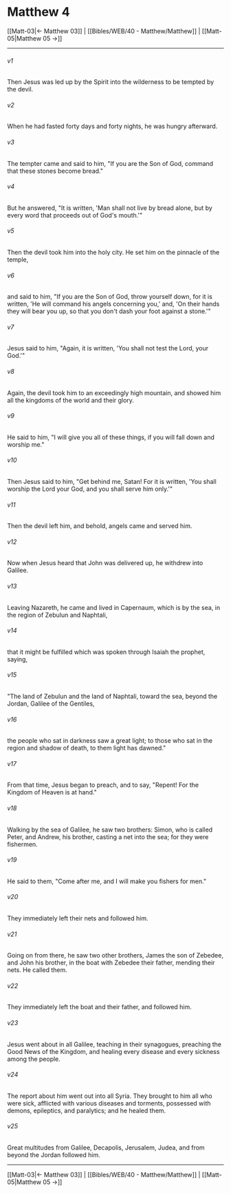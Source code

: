 # Matthew 4

[[Matt-03|← Matthew 03]] | [[Bibles/WEB/40 - Matthew/Matthew]] | [[Matt-05|Matthew 05 →]]
***



###### v1 
Then Jesus was led up by the Spirit into the wilderness to be tempted by the devil. 

###### v2 
When he had fasted forty days and forty nights, he was hungry afterward. 

###### v3 
The tempter came and said to him, "If you are the Son of God, command that these stones become bread." 

###### v4 
But he answered, "It is written, 'Man shall not live by bread alone, but by every word that proceeds out of God's mouth.'" 

###### v5 
Then the devil took him into the holy city. He set him on the pinnacle of the temple, 

###### v6 
and said to him, "If you are the Son of God, throw yourself down, for it is written, 'He will command his angels concerning you,' and, 'On their hands they will bear you up, so that you don't dash your foot against a stone.'" 

###### v7 
Jesus said to him, "Again, it is written, 'You shall not test the Lord, your God.'" 

###### v8 
Again, the devil took him to an exceedingly high mountain, and showed him all the kingdoms of the world and their glory. 

###### v9 
He said to him, "I will give you all of these things, if you will fall down and worship me." 

###### v10 
Then Jesus said to him, "Get behind me, Satan! For it is written, 'You shall worship the Lord your God, and you shall serve him only.'" 

###### v11 
Then the devil left him, and behold, angels came and served him. 

###### v12 
Now when Jesus heard that John was delivered up, he withdrew into Galilee. 

###### v13 
Leaving Nazareth, he came and lived in Capernaum, which is by the sea, in the region of Zebulun and Naphtali, 

###### v14 
that it might be fulfilled which was spoken through Isaiah the prophet, saying, 

###### v15 
"The land of Zebulun and the land of Naphtali, toward the sea, beyond the Jordan, Galilee of the Gentiles, 

###### v16 
the people who sat in darkness saw a great light; to those who sat in the region and shadow of death, to them light has dawned." 

###### v17 
From that time, Jesus began to preach, and to say, "Repent! For the Kingdom of Heaven is at hand." 

###### v18 
Walking by the sea of Galilee, he saw two brothers: Simon, who is called Peter, and Andrew, his brother, casting a net into the sea; for they were fishermen. 

###### v19 
He said to them, "Come after me, and I will make you fishers for men." 

###### v20 
They immediately left their nets and followed him. 

###### v21 
Going on from there, he saw two other brothers, James the son of Zebedee, and John his brother, in the boat with Zebedee their father, mending their nets. He called them. 

###### v22 
They immediately left the boat and their father, and followed him. 

###### v23 
Jesus went about in all Galilee, teaching in their synagogues, preaching the Good News of the Kingdom, and healing every disease and every sickness among the people. 

###### v24 
The report about him went out into all Syria. They brought to him all who were sick, afflicted with various diseases and torments, possessed with demons, epileptics, and paralytics; and he healed them. 

###### v25 
Great multitudes from Galilee, Decapolis, Jerusalem, Judea, and from beyond the Jordan followed him.

***
[[Matt-03|← Matthew 03]] | [[Bibles/WEB/40 - Matthew/Matthew]] | [[Matt-05|Matthew 05 →]]
